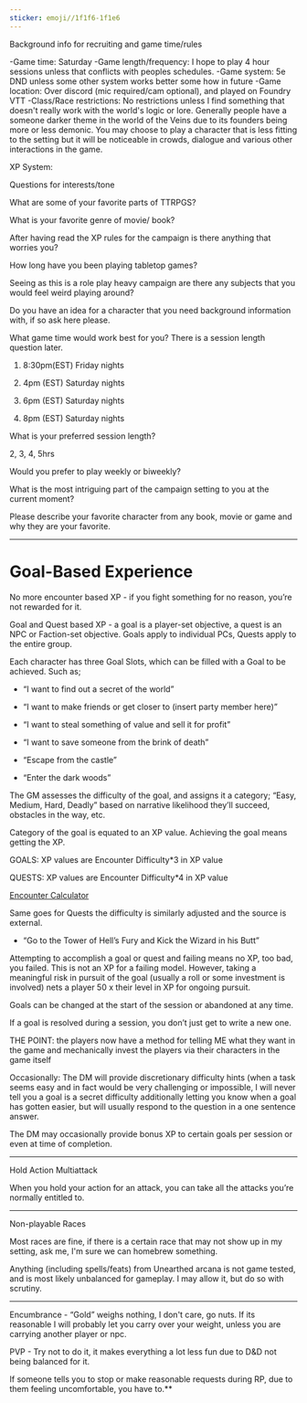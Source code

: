 ```yaml
---
sticker: emoji//1f1f6-1f1e6
---
```

Background info for recruiting and game time/rules

-Game time: Saturday 
-Game length/frequency: I hope to play 4 hour sessions unless that conflicts with peoples schedules. 
-Game system: 5e DND unless some other system works better some how in future
-Game location: Over discord (mic required/cam optional), and played on Foundry VTT
-Class/Race restrictions: No restrictions unless I find something that doesn't really work with the world's logic or lore. Generally people have a someone darker theme in the world of the Veins due to its founders being more or less demonic. You may choose to play a character that is less fitting to the setting but it will be noticeable in crowds, dialogue and various other interactions in the game. 

XP System: 


Questions for interests/tone 

  

What are some of your favorite parts of TTRPGS? 

What is your favorite genre of movie/ book? 

After having read the XP rules for the campaign is there anything that worries you?

How long have you been playing tabletop games?

Seeing as this is a role play heavy campaign are there any subjects that you would feel weird playing around? 

Do you have an idea for a character that you need background information with, if so ask here please. 

What game time would work best for you? There is a session length question later. 

1. 8:30pm(EST) Friday nights

2. 4pm (EST) Saturday nights 

3. 6pm (EST) Saturday nights

4. 8pm (EST) Saturday nights 

  

What is your preferred session length?

2, 3, 4, 5hrs

  

Would you prefer to play weekly or biweekly?

  

What is the most intriguing part of the campaign setting to you at the current moment? 

  

Please describe your favorite character from any book, movie or game and why they are your favorite.



---
# **Goal-Based Experience**

No more encounter based XP - if you fight something for no reason, you’re not rewarded for it.

Goal and Quest based XP - a goal is a player-set objective, a quest is an NPC or Faction-set objective. Goals apply to individual PCs, Quests apply to the entire group.

Each character has three Goal Slots, which can be filled with a Goal to be achieved. Such as;

- “I want to find out a secret of the world”
    
- “I want to make friends or get closer to (insert party member here)”
    
- “I want to steal something of value and sell it for profit”
    
- “I want to save someone from the brink of death”
    
- “Escape from the castle”
    
- “Enter the dark woods”
    

The GM assesses the difficulty of the goal, and assigns it a category; “Easy, Medium, Hard, Deadly” based on narrative likelihood they’ll succeed, obstacles in the way, etc.

  

Category of the goal is equated to an XP value. Achieving the goal means getting the XP.

  

GOALS: XP values are Encounter Difficulty*3 in XP value

QUESTS: XP values are Encounter Difficulty*4 in XP value

[Encounter Calculator](https://www.dndbeyond.com/sources/basic-rules/building-combat-encounters#CombatEncounterDifficulty)

Same goes for Quests the difficulty is similarly adjusted and the source is external.

- “Go to the Tower of Hell’s Fury and Kick the Wizard in his Butt”
    

  

Attempting to accomplish a goal or quest and failing means no XP, too bad, you failed. This is not an XP for a failing model. However, taking a meaningful risk in pursuit of the goal (usually a roll or some investment is involved) nets a player 50 x their level in XP for ongoing pursuit. 

  

Goals can be changed at the start of the session or abandoned at any time.

  

If a goal is resolved during a session, you don’t just get to write a new one.

  

THE POINT: the players now have a method for telling ME what they want in the game and mechanically invest the players via their characters in the game itself

  

Occasionally: The DM will provide discretionary difficulty hints (when a task seems easy and in fact would be very challenging or impossible, I will never tell you a goal is a secret difficulty additionally letting you know when a goal has gotten easier, but will usually respond to the question in a one sentence answer. 

The DM may occasionally provide bonus XP to certain goals per session or even at time of completion. 

  

---

Hold Action Multiattack

When you hold your action for an attack, you can take all the attacks you’re normally entitled to.

---

Non-playable Races

Most races are fine, if there is a certain race that may not show up in my setting, ask me, I'm sure we can homebrew something. 

  

Anything (including spells/feats) from Unearthed arcana is not game tested, and is most likely unbalanced for gameplay. I may allow it, but do so with scrutiny.

---

Encumbrance - “Gold” weighs nothing, I don't care, go nuts. If its reasonable I will probably let you carry over your weight, unless you are carrying another player or npc.

PVP - Try not to do it, it makes everything a lot less fun due to D&D not being balanced for it. 

If someone tells you to stop or make reasonable requests during RP, due to them feeling uncomfortable, you have to.**
